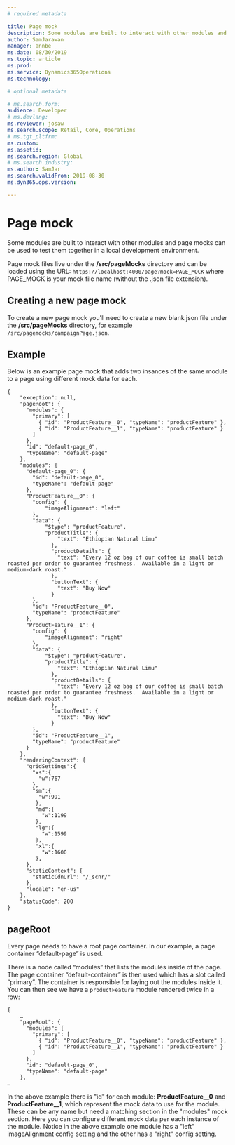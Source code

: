 ```yaml
---
# required metadata

title: Page mock
description: Some modules are built to interact with other modules and page mocks can be used to test them together in a local development environment. 
author: SamJarawan
manager: annbe
ms.date: 08/30/2019
ms.topic: article
ms.prod: 
ms.service: Dynamics365Operations
ms.technology: 

# optional metadata

# ms.search.form: 
audience: Developer
# ms.devlang: 
ms.reviewer: josaw
ms.search.scope: Retail, Core, Operations
# ms.tgt_pltfrm: 
ms.custom: 
ms.assetid: 
ms.search.region: Global
# ms.search.industry: 
ms.author: SamJar
ms.search.validFrom: 2019-08-30
ms.dyn365.ops.version: 

---
```

# Page mock
Some modules are built to interact with other modules and page mocks can be used to test them together in a local development environment.

Page mock files live under the **/src/pageMocks** directory and can be loaded using the URL: `https://localhost:4000/page?mock=PAGE_MOCK` where PAGE_MOCK is your mock file name (without the .json file extension).

## Creating a new page mock
To create a new page mock you'll need to create a new blank json file under the **/src/pageMocks** directory, for example `/src/pagemocks/campaignPage.json`.

## Example
Below is an example page mock that adds two insances of the same module to a page using different mock data for each.

```
{
    "exception": null,
    "pageRoot": {
      "modules": {
        "primary": [
          { "id": "ProductFeature__0", "typeName": "productFeature" },
          { "id": "ProductFeature__1", "typeName": "productFeature" }
        ]
      },
      "id": "default-page_0",
      "typeName": "default-page"
    },
    "modules": {
      "default-page_0": {
        "id": "default-page_0",
        "typeName": "default-page"
      },
      "ProductFeature__0": {
        "config": {
            "imageAlignment": "left"
        },
        "data": {
            "$type": "productFeature",
            "productTitle": {
                "text": "Ethiopian Natural Limu"
              },
              "productDetails": {
                "text": "Every 12 oz bag of our coffee is small batch roasted per order to guarantee freshness.  Available in a light or medium-dark roast."
              },
              "buttonText": {
                "text": "Buy Now"
              }
        },
        "id": "ProductFeature__0",
        "typeName": "productFeature"
      },
      "ProductFeature__1": {
        "config": {
            "imageAlignment": "right"
        },
        "data": {
            "$type": "productFeature",
            "productTitle": {
                "text": "Ethiopian Natural Limu"
              },
              "productDetails": {
                "text": "Every 12 oz bag of our coffee is small batch roasted per order to guarantee freshness.  Available in a light or medium-dark roast."
              },
              "buttonText": {
                "text": "Buy Now"
              }
        },
        "id": "ProductFeature__1",
        "typeName": "productFeature"
      }
    },
    "renderingContext": {
      "gridSettings":{  
        "xs":{  
          "w":767
        },
        "sm":{  
          "w":991
         },
         "md":{  
           "w":1199  
         },
         "lg":{  
           "w":1599
         },
         "xl":{  
           "w":1600
         },
      },
      "staticContext": {
        "staticCdnUrl": "/_scnr/"
      },
      "locale": "en-us"
    },
    "statusCode": 200
}

```

## pageRoot
Every page needs to have a root page container.  In our example, a page container “default-page” is used.

There is a node called “modules” that lists the modules inside of the page.  The page container “default-container” is then used which has a slot called “primary”.  The container is responsible for laying out the modules inside it.  You can then see we have a `productFeature` module rendered twice in a row:

```
{
    …
    "pageRoot": {
      "modules": {
        "primary": [
          { "id": "ProductFeature__0", "typeName": "productFeature" },
          { "id": "ProductFeature__1", "typeName": "productFeature" }
        ]
      },
      "id": "default-page_0",
      "typeName": "default-page"
    },
…
```

In the above example there is "id" for each module: **ProductFeature__0** and **ProductFeature__1**, which represent the mock data to use for the module.  These can be any name but need a matching section in the "modules" mock section.  Here you can configure different mock data per each instance of the module.  Notice in the above example one module has a "left" imageAlignment config setting and the other has a "right" config setting.
